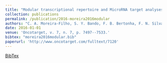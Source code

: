 ```yaml
---
title: "Modular transcriptional repertoire and MicroRNA target analyses characterize genomic dysregulation in the thymus of Down syndrome infants."
collection: publications
permalink: /publication/2016-moreira2016modular
authors: "C. A. Moreira-Filho, S. Y. Bando, F. B. Bertonha, F. N. Silva, L. da F. Costa, L. R. Ferreira, G. Furlanetto, P. Chacur, M. C. Zerbini, M. Carneiro-Sampaio"
date: 2016-01-01
venue: 'Oncotarget, v. 7, n. 7, p. 7497--7533.'
bibtex: "moreira2016modular.bib"
paperurl: 'http://www.oncotarget.com/fulltext/7120'
---
```

[BibTex](http://filipinascimento.github.io/files/bibtex/moreira2016modular.bib)
